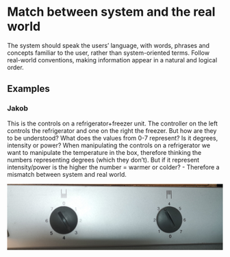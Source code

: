 # Match between system and the real world

The system should speak the users’ language, with words, phrases and concepts familiar to the user, rather than system-oriented terms. Follow real-world conventions, making information appear in a natural and logical order.

## Examples

### Jakob

This is the controls on a refrigerator+freezer unit. The controller on the left controls the refrigerator and one on the right the freezer. But how are they to be understood? What does the values from 0-7 represent? Is it degrees, intensity or power? When manipulating the controls on a refrigerator we want to manipulate the temperature in the box, therefore thinking the numbers representing degrees (which they don’t). But if it represent intensity/power is the higher the number = warmer or colder? - Therefore a mismatch between system and real world.

![](images/jakob-refrigerator-match.jpg)
